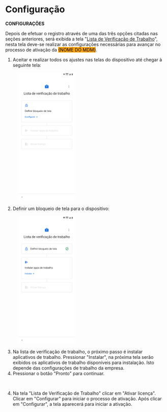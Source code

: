 # Configuração

**CONFIGURAÇÕES**

Depois de efetuar o registro através de uma das três opções citadas nas seções anteriores, será exibida a tela "[Lista de Verificação de Trabalho](configuracao.md)", nesta tela deve-se realizar as configurações necessárias para avançar no processo de ativação da <mark style="background-color:orange;">{NOME DO MDM}</mark>.

1. Aceitar e realizar todos os ajustes nas telas do dispositivo até chegar à seguinte tela:

<figure><img src="../../.gitbook/assets/Screenshot_20230824-113928.png" alt="" width="180"><figcaption></figcaption></figure>

2. Definir um bloqueio de tela para o dispositivo:

<figure><img src="../../.gitbook/assets/Screenshot_20230824-113947.png" alt="" width="180"><figcaption></figcaption></figure>

3. Na lista de verificação de trabalho, o próximo passo é instalar aplicativos de trabalho. Pressionar "Instalar", na próxima tela serão exibidos os aplicativos de trabalho disponíveis para instalação. Isto depende das configurações de trabalho da empresa.&#x20;
4. Pressionar o botão "Pronto" para continuar.&#x20;

<figure><img src="https://lh4.googleusercontent.com/ok0__OcOz2I4cQjA1DasTK4X3YqAKxWaYZklty4aQjgbtsobpinnYs1e6ze0wdhmt5UC7c1AGC9Xb_ldj_oGLBt0JuYJdSj9ZHE5Z-B2sW5y9fiUXOaXA7b6YLwUO9bNg3i_7DJJHrxz" alt="" width="375"><figcaption></figcaption></figure>

4. Na tela "Lista de Verificação de Trabalho" clicar em  "Ativar licença". Clicar em "Configurar" para iniciar o processo de ativação. Após clicar em "Configurar", a tela aparecerá para iniciar a ativação.

<figure><img src="https://lh6.googleusercontent.com/VOaPxSD5W9pWoS_P-rNHwYuABExbadvlUJOLnbIYtlqPqVe68-nfxNOsW2ecYdge-ItvKpx7tYO7ncNWCRg97njLpd5r-45aS9auhrk8Cvzj31zHIr5eTbj6UCdWZ0yCRgmhNIZngRbb" alt="" width="375"><figcaption></figcaption></figure>
